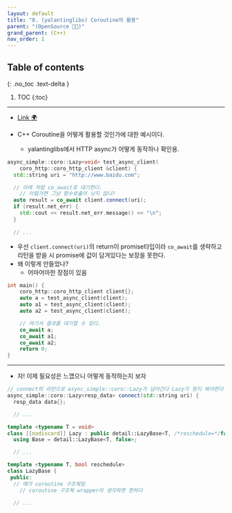 ```yaml
---
layout: default
title: "8. (yalantinglibs) Coroutine의 활용"
parent: "(OpenSource 👨‍💻)"
grand_parent: (C++)
nav_order: 1
---
```


## Table of contents
{: .no_toc .text-delta }

1. TOC
{:toc}

---

* [Link 🌍](https://github.com/alibaba/yalantinglibs)

* C++ Coroutine을 어떻게 활용할 것인가에 대한 예시이다.
    * yalantinglibs에서 HTTP async가 어떻게 동작하나 확인용.

```cpp
async_simple::coro::Lazy<void> test_async_client(
    coro_http::coro_http_client &client) {
  std::string uri = "http://www.baidu.com";

  // 아래 처럼 co_await로 대기한다.
    // 이럴거면 그냥 함수호출이 낫지 않나?
  auto result = co_await client.connect(uri);
  if (result.net_err) {
    std::cout << result.net_err.message() << "\n";
  }
  
  // ...
```

* 우선 `client.connect(uri)`의 return이 promise타입이라 `co_await`를 생략하고 리턴을 받을 시 promise에 값이 담겨있다는 보장을 못한다.
* 왜 이렇게 만들었나?
  * 어마어마한 장점이 있음

```cpp
int main() {
    coro_http::coro_http_client client{};
    auto a = test_async_client(client);
    auto a1 = test_async_client(client);
    auto a2 = test_async_client(client);

    // 여기서 결과를 대기할 수 있다.
    co_await a;
    co_await a1;
    co_await a2;
    return 0;
}
```

---

* 자! 이제 필요성은 느꼈으니 어떻게 동작하는지 보자

```cpp
// connect의 리턴으로 async_simple::coro::Lazy가 넘어간다 Lazy가 뭔지 봐야한다
async_simple::coro::Lazy<resp_data> connect(std::string uri) {
  resp_data data{};

  // ...
```

```cpp
template <typename T = void>
class [[nodiscard]] Lazy : public detail::LazyBase<T, /*reschedule=*/false> {
  using Base = detail::LazyBase<T, false>;

  // ...
```

```cpp
template <typename T, bool reschedule>
class LazyBase {
 public:
  // 얘가 coroutine 구조체임
    // coroutine 구조체 wrapper라 생각하면 편하다

  // ...
```
